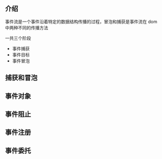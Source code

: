 ## 介绍

事件流是一个事件沿着特定的数据结构传播的过程，冒泡和捕获是事件流在 dom 中两种不同的传播方法

一共三个阶段

- 事件捕获
- 事件目标
- 事件冒泡

## 捕获和冒泡

## 事件对象

## 事件阻止

## 事件注册

## 事件委托
